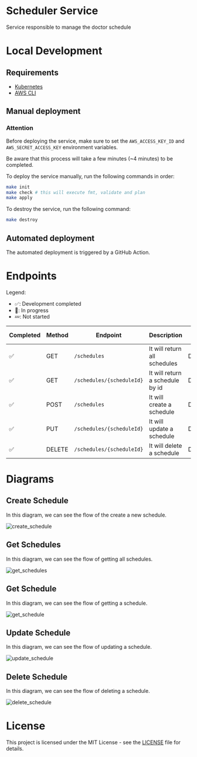 # Scheduler Service
Service responsible to manage the doctor schedule

# Local Development

## Requirements

- [Kubernetes](https://kubernetes.io/)
- [AWS CLI](https://aws.amazon.com/cli/)

## Manual deployment

### Attention

Before deploying the service, make sure to set the `AWS_ACCESS_KEY_ID` and `AWS_SECRET_ACCESS_KEY` environment variables.

Be aware that this process will take a few minutes (~4 minutes) to be completed.

To deploy the service manually, run the following commands in order:

```bash
make init
make check # this will execute fmt, validate and plan
make apply
```

To destroy the service, run the following command:

```bash
make destroy
```

## Automated deployment

The automated deployment is triggered by a GitHub Action.

# Endpoints

Legend:
- ✅: Development completed
- 🚧: In progress
- 💤: Not started


| Completed | Method | Endpoint                  | Description                     | User Role |
| --------- | ------ | ------------------------- | ------------------------------- | --------- |
| ✅         | GET    | `/schedules`              | It will return all schedules    | Doctor    |
| ✅         | GET    | `/schedules/{scheduleId}` | It will return a schedule by id | Doctor    |
| ✅         | POST   | `/schedules`              | It will create a schedule       | Doctor    |
| ✅         | PUT    | `/schedules/{scheduleId}` | It will update a schedule       | Doctor    |
| ✅         | DELETE | `/schedules/{scheduleId}` | It will delete a schedule       | Doctor    |


# Diagrams

## Create Schedule

In this diagram, we can see the flow of the create a new schedule.

![create_schedule](./docs/create_schedule.svg)

## Get Schedules

In this diagram, we can see the flow of getting all schedules.

![get_schedules](./docs/get_schedules.svg)

## Get Schedule

In this diagram, we can see the flow of getting a schedule.

![get_schedule](./docs/get_schedule.svg)

## Update Schedule

In this diagram, we can see the flow of updating a schedule.

![update_schedule](./docs/update_schedule.svg)

## Delete Schedule

In this diagram, we can see the flow of deleting a schedule.

![delete_schedule](./docs/delete_schedule.svg)

# License

This project is licensed under the MIT License - see the [LICENSE](LICENSE) file for details.